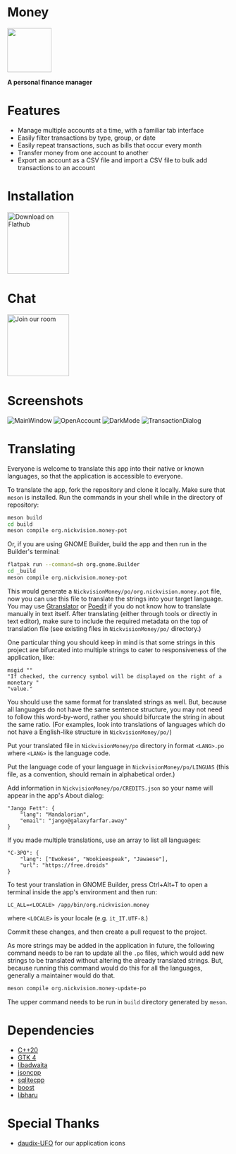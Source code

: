 # Money
<img src="src/resources/org.nickvision.money.svg" width="100" height="100"/>

 **A personal finance manager**

# Features
- Manage multiple accounts at a time, with a familiar tab interface
- Easily filter transactions by type, group, or date
- Easily repeat transactions, such as bills that occur every month
- Transfer money from one account to another
- Export an account as a CSV file and import a CSV file to bulk add transactions to an account

# Installation
<a href='https://flathub.org/apps/details/org.nickvision.money'><img width='140' alt='Download on Flathub' src='https://flathub.org/assets/badges/flathub-badge-en.png'/></a>

# Chat
<a href='https://matrix.to/#/#nickvision:matrix.org'><img width='140' alt='Join our room' src='https://user-images.githubusercontent.com/17648453/196094077-c896527d-af6d-4b43-a5d8-e34a00ffd8f6.png'/></a>

# Screenshots
![MainWindow](https://user-images.githubusercontent.com/17648453/202083015-1a48ec33-84b9-476d-ab66-db9ff507d692.png)
![OpenAccount](https://user-images.githubusercontent.com/17648453/204042093-d01d5aaa-3a82-49fd-b579-afd48d20936e.png)
![DarkMode](https://user-images.githubusercontent.com/17648453/204042100-a56c28e2-2a83-4c12-9629-acf8079fd89a.png)
![TransactionDialog](https://user-images.githubusercontent.com/17648453/204042104-6f0e3019-c476-40aa-8a2b-2a5e539f7b27.png)

# Translating
Everyone is welcome to translate this app into their native or known languages, so that the application is accessible to everyone.

To translate the app, fork the repository and clone it locally. Make sure that `meson` is installed. Run the commands in your shell while in the directory of repository:
```bash
meson build
cd build
meson compile org.nickvision.money-pot
```
Or, if you are using GNOME Builder, build the app and then run in the Builder's terminal:
```bash
flatpak run --command=sh org.gnome.Builder
cd _build
meson compile org.nickvision.money-pot
```
This would generate a `NickvisionMoney/po/org.nickvision.money.pot` file, now you can use this file to translate the strings into your target language. You may use [Gtranslator](https://flathub.org/apps/details/org.gnome.Gtranslator) or [Poedit](https://poedit.net) if you do not know how to translate manually in text itself. After translating (either through tools or directly in text editor), make sure to include the required metadata on the top of translation file (see existing files in `NickvisionMoney/po/` directory.)

One particular thing you should keep in mind is that some strings in this project are bifurcated into multiple strings to cater to responsiveness of the application, like:
```
msgid ""
"If checked, the currency symbol will be displayed on the right of a monetary "
"value."
```
You should use the same format for translated strings as well. But, because all languages do not have the same sentence structure, you may not need to follow this word-by-word, rather you should bifurcate the string in about the same ratio. (For examples, look into translations of languages which do not have a English-like structure in `NickvisionMoney/po/`)

Put your translated file in `NickvisionMoney/po` directory in format `<LANG>.po` where `<LANG>` is the language code.

Put the language code of your language in `NickvisionMoney/po/LINGUAS` (this file, as a convention, should remain in alphabetical order.)

Add information in `NickvisionMoney/po/CREDITS.json` so your name will appear in the app's About dialog:
```
"Jango Fett": {
    "lang": "Mandalorian",
    "email": "jango@galaxyfarfar.away"
}
```
If you made multiple translations, use an array to list all languages:
```
"C-3PO": {
    "lang": ["Ewokese", "Wookieespeak", "Jawaese"],
    "url": "https://free.droids"
}
```

To test your translation in GNOME Builder, press Ctrl+Alt+T to open a terminal inside the app's environment and then run:
```
LC_ALL=<LOCALE> /app/bin/org.nickvision.money
```
where `<LOCALE>` is your locale (e.g. `it_IT.UTF-8`.)

Commit these changes, and then create a pull request to the project.

As more strings may be added in the application in future, the following command needs to be ran to update all the `.po` files, which would add new strings to be translated without altering the already translated strings. But, because running this command would do this for all the languages, generally a maintainer would do that.

```bash
meson compile org.nickvision.money-update-po
```

The upper command needs to be run in `build` directory generated by `meson`.

# Dependencies
- [C++20](https://en.cppreference.com/w/cpp/20)
- [GTK 4](https://www.gtk.org/)
- [libadwaita](https://gnome.pages.gitlab.gnome.org/libadwaita/)
- [jsoncpp](https://github.com/open-source-parsers/jsoncpp)
- [sqlitecpp](https://github.com/SRombauts/SQLiteCpp)
- [boost](https://www.boost.org/)
- [libharu](http://libharu.org/)

# Special Thanks
- [daudix-UFO](https://github.com/daudix-UFO) for our application icons
